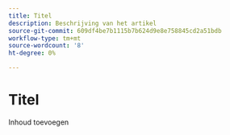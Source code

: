 ```yaml
---
title: Titel
description: Beschrijving van het artikel
source-git-commit: 609df4be7b1115b7b624d9e8e758845cd2a51bdb
workflow-type: tm+mt
source-wordcount: '8'
ht-degree: 0%

---
```


# Titel

Inhoud toevoegen
